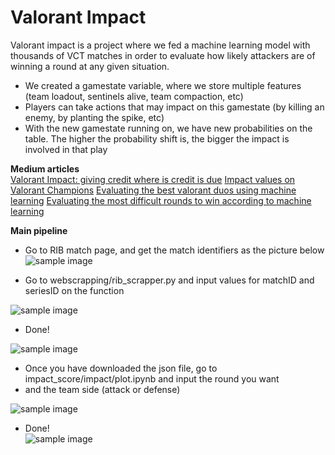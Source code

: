
# Valorant Impact  
Valorant impact is a project where we fed a machine learning model with thousands of VCT matches in order to evaluate how likely attackers are of winning a round at any given situation.   
  
- We created a gamestate variable, where we store multiple features (team loadout, sentinels alive, team compaction, etc)  
- Players can take actions that may impact on this gamestate (by killing an enemy, by planting the spike, etc)  
- With the new gamestate running on, we have new probabilities on the table. The higher the probability shift is, the bigger the impact is involved in that play  

**Medium articles**  
[Valorant Impact: giving credit where is credit is due](https://medium.com/@matbessa12/valorant-impact-value-giving-credit-where-credit-is-due-d2b4ca66f03d)
[Impact values on Valorant Champions](https://medium.com/@matbessa12/impact-values-on-valorant-champions-4d0b8050d667)
[Evaluating the best valorant duos using machine learning](https://medium.com/@matbessa12/evaluating-the-best-duos-using-impact-rating-f2137e351ac4)
[Evaluating the most difficult rounds to win according to machine learning](https://medium.com/@matbessa12/most-difficult-rounds-to-win-valorant-champions-group-stage-92598f2515f6)

  
**Main pipeline**  
- Go to RIB match page, and get the match identifiers as the picture below  
![sample image](https://i.imgur.com/VCwWvrz.png)  
  
- Go to webscrapping/rib_scrapper.py and input values for matchID and seriesID on the function  
  
![sample image](https://i.imgur.com/18ExPfS.png)  
  
- Done!  
  
![sample image](https://i.imgur.com/LPe0UBw.png)  
  
- Once you have downloaded the json file, go to impact_score/impact/plot.ipynb and input the round you want  
- and the team side (attack or defense)  
  
![sample image](https://i.imgur.com/J2GOnYz.png)  
  
- Done!  
![sample image](https://i.imgur.com/fHw5F6w.png)
